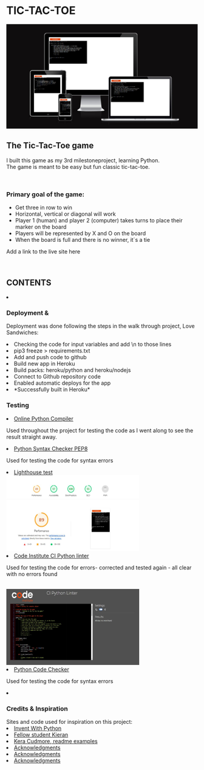 <h1>TIC-TAC-TOE</h1>
<p><img src="views/assets/images/amiresponsive.JPG" alt="Am I Responsive"></li></p>


<h2>The Tic-Tac-Toe game</h2>
<p>I built this game as my 3rd milestoneproject, learning Python.<br> 
The game is meant to be easy but fun classic tic-tac-toe.</p>
<br>
<h3>Primary goal of the game:</h3> 
<ul>
<li>Get three in row to win</li>
<li>Horizontal, vertical or diagonal will work</li>
<li>Player 1 (human) and player 2 (computer) takes turns to place their marker on the board</li>
<li>Players will be represented by X and O on the board</li>
<li>When the board is full and there is no winner, it´s a tie</li>
</ul>
</p>
<p>Add a link to the live site here</p>
<br>

<h2>CONTENTS</h2>

<li>

<h3>Deployment &amp</h3>
<p>Deployment was done following the steps in the walk through project, Love Sandwiches:
<li>Checking the code for input variables and add \n to those lines</li>
<li>pip3 freeze > requirements.txt</li>
<li>Add and push code to github</li>
<li>Build new app in Heroku</li>
<li>Build packs: heroku/python and heroku/nodejs</li>
<li>Connect to Github repository code</li>
<li>Enabled automatic deploys for the app</li>
<li>*Successfully built in Heroku*</li>
</p>

<h3>Testing</h3>
<li><a href="https://www.programiz.com/python-programming/online-compiler/">Online Python Compiler</a><br>
<p>Used throughout the project for testing the code as I went along to see the result straight away.</p></li>
<li><a href="https://www.pythonchecker.com/">Python Syntax Checker PEP8</a><br>
<p>Used for testing the code for syntax errors</p></li>
<li><a href="https://lighthouse-metrics.com/lighthouse/checks/276b5f51-03df-4623-94e4-edb401d97a5e/runs/6992b638-3ac8-4fd5-915d-b2eb7bb9a395">Lighthouse test</a><br><img src="views/assets/images/lighthouse.JPG" alt="Lighthouse" width="350" height="200"></li>
<li><a href="https://pep8ci.herokuapp.com/">Code Institute CI Python linter</a><br>
<p>Used for testing the code for errors- corrected and tested again - all clear with no errors found</p><br> <img src="views/assets/images/cipythonlinter.JPG" alt="CI Python Linter" width="350" height="200"></li>
 
</li>
<li><a href="https://extendsclass.com/python-tester.html">Python Code Checker</a><br>
<p>Used for testing the code for syntax errors</p></li>
<li>
<h3>Credits & Inspiration</h3>
<a>Sites and code used for inspiration on this project:</a>
<li><a href="https://inventwithpython.com/invent4thed/chapter10.html">Invent With Python</a></li>
<li><a href="https://github.com/Kieran132/TicTacToe-project3/blob/main/run.py">Fellow student Kieran</a></li>
<li><a href="https://github.com/kera-cudmore/readme-examples">Kera Cudmore, readme examples</a></li>
<li><a href="https://">Acknowledgments</a></li>
<li><a href="https://">Acknowledgments</a></li>

<li><a href="https://">Acknowledgments</a></li>
